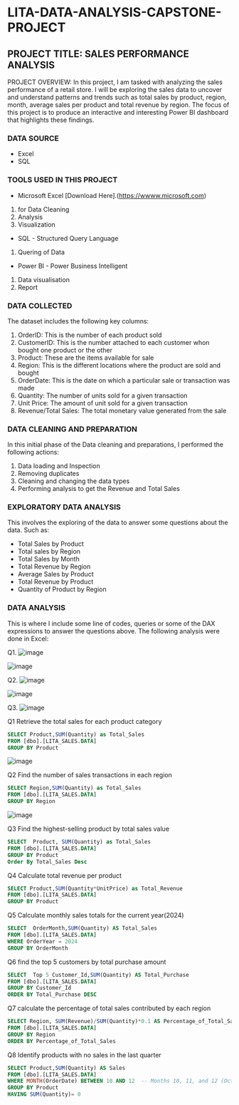 # LITA-DATA-ANALYSIS-CAPSTONE-PROJECT

## PROJECT TITLE: SALES PERFORMANCE ANALYSIS
PROJECT OVERVIEW: 
In this project, I am tasked with analyzing the sales performance of a retail store. I will be exploring the sales data to uncover and understand patterns and trends such as total sales by product, region, month, average sales per product and total revenue by region. The focus of this project is to produce an interactive and interesting Power BI dashboard that highlights these findings.

### DATA SOURCE
- Excel
- SQL

### TOOLS USED IN THIS PROJECT
- Microsoft Excel [Download Here].(https://wwww.microsoft.com)
1. for Data Cleaning
2. Analysis
3. Visualization

- SQL - Structured Query Language
1. Quering of Data

- Power BI - Power Business Intelligent
1. Data visualisation
2. Report

### DATA COLLECTED
The dataset includes the following key columns:
1. OrderID: This is the number of each product sold
2. CustomerID: This is the number attached to each customer whon bought one product or the other
3. Product: These are the items available for sale
4. Region: This is the different locations where the product are sold and bought
5. OrderDate: This is the date on which a particular sale or transaction was made
6. Quantity: The number of units sold for a given transaction
7. Unit Price: The amount of unit sold for a given transaction
8. Revenue/Total Sales: The total monetary value generated from the sale

### DATA CLEANING AND PREPARATION
In this initial phase of the Data cleaning and preparations, I performed the following actions:
1. Data loading and Inspection
2. Removing duplicates
3. Cleaning and changing the data types
4. Performing analysis to get the Revenue and Total Sales

### EXPLORATORY DATA ANALYSIS
This involves the exploring of the data to answer some questions about the data. Such as:
- Total Sales by Product
- Total sales by Region
- Total Sales by Month
- Total Revenue by Region
- Average Sales by Product
- Total Revenue by Product
- Quantity of Product by Region

### DATA ANALYSIS
This is where I include some line of codes, queries or some of the DAX expressions to answer the questions above.
The following analysis were done in Excel:

Q1.  ![image](https://github.com/user-attachments/assets/b531ae12-161e-4a88-a32f-cba9f1e14634)

![image](https://github.com/user-attachments/assets/96ec0ea6-94ee-4087-ad0e-f0d2a963d9ff)

Q2.   ![image](https://github.com/user-attachments/assets/caf76543-658f-433b-a70c-a6e4d56ef0a1)

![image](https://github.com/user-attachments/assets/c22bae29-d6ff-4fd1-afc2-7cfe66f51648)

Q3.   ![image](https://github.com/user-attachments/assets/26dc5c9c-3792-493b-b470-1a240295bfef)

Q1  Retrieve the total sales for each product category
```SQL
SELECT Product,SUM(Quantity) as Total_Sales
FROM [dbo].[LITA_SALES.DATA]
GROUP BY Product
```

![image](https://github.com/user-attachments/assets/8b42e593-0d70-4a1d-b6ea-87372fb5c1f8)

Q2 Find the number of sales transactions in each region
```SQL
SELECT Region,SUM(Quantity) as Total_Sales
FROM [dbo].[LITA_SALES.DATA]
GROUP BY Region
```

![image](https://github.com/user-attachments/assets/d3b05283-8ac8-409f-96f1-ccca9638ec79)

Q3 Find the highest-selling product by total sales value
```SQL
SELECT  Product, SUM(Quantity) as Total_Sales
FROM [dbo].[LITA_SALES.DATA]
GROUP BY Product
Order By Total_Sales Desc
```

Q4 Calculate total revenue per product
```SQL
SELECT Product,SUM(Quantity*UnitPrice) as Total_Revenue
FROM [dbo].[LITA_SALES.DATA]
GROUP BY Product
```

Q5 Calculate monthly sales totals for the current year(2024)
```SQL
SELECT  OrderMonth,SUM(Quantity) AS Total_Sales
FROM [dbo].[LITA_SALES.DATA]
WHERE OrderYear = 2024
GROUP BY OrderMonth
```

Q6 find the top 5 customers by total purchase amount
```SQL
SELECT  Top 5 Customer_Id,SUM(Quantity) AS Total_Purchase
FROM [dbo].[LITA_SALES.DATA]
GROUP BY Customer_Id
ORDER BY Total_Purchase DESC
```

Q7 calculate the percentage of total sales contributed by each region
```SQL
SELECT Region, SUM(Revenue)/SUM(Quantity)*0.1 AS Percentage_of_Total_Sales
FROM [dbo].[LITA_SALES.DATA]
GROUP BY Region
ORDER BY Percentage_of_Total_Sales
```

Q8 Identify products with no sales in the last quarter
```SQL
SELECT Product,SUM(Quantity) AS Sales
FROM [dbo].[LITA_SALES.DATA]
WHERE MONTH(OrderDate) BETWEEN 10 AND 12  -- Months 10, 11, and 12 (October to December)
GROUP BY Product
HAVING SUM(Quantity)= 0
```
